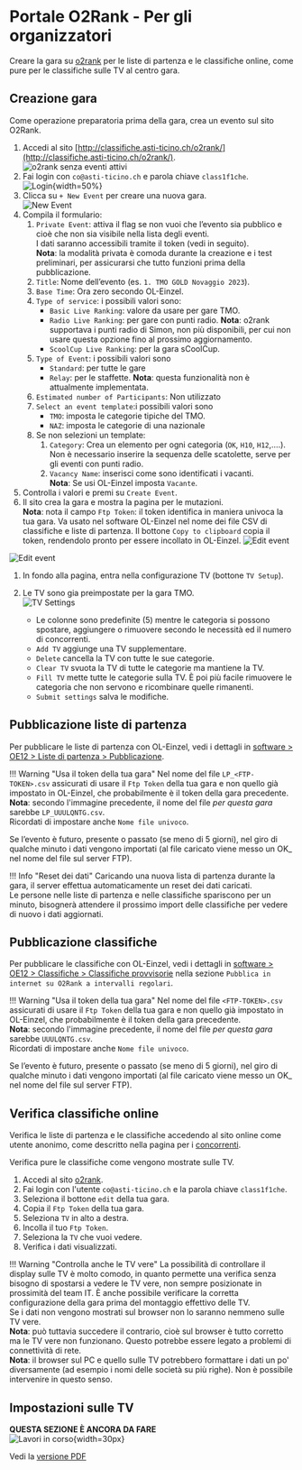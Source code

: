 # Portale O2Rank - Per gli organizzatori

Creare la gara su [o2rank](http://classifiche.asti-ticino.ch/o2rank/) per le liste di partenza e le classifiche online, come pure per le classifiche sulle TV al centro gara.

## Creazione gara
Come operazione preparatoria prima della gara, crea un evento sul sito O2Rank.

1. Accedi al sito [http://classifiche.asti-ticino.ch/o2rank/](http://classifiche.asti-ticino.ch/o2rank/).  
![o2rank senza eventi attivi](inc/main_no_event.png)
1. Fai login con `co@asti-ticino.ch` e parola chiave `class1f1che`.  
![Login](inc/login.png){width=50%}
1. Clicca su `+ New Event` per creare una nuova gara.  
![New Event](inc/main_new_event.png)
1. Compila il formulario:
    1. `Private Event`: attiva il flag se non vuoi che l’evento sia pubblico e cioè che non sia visibile nella lista degli eventi.   
    I dati saranno accessibili tramite il token (vedi in seguito).  
    **Nota**: la modalità privata è comoda durante la creazione e i test preliminari, per assicurarsi che tutto funzioni prima della pubblicazione.
    1. `Title`: Nome dell’evento (es. `1. TMO GOLD Novaggio 2023`).
    1. `Base Time`: Ora zero secondo OL-Einzel.
    1. `Type of service`: i possibili valori sono:
        - `Basic Live Ranking`: valore da usare per gare TMO.
        - `Radio Live Ranking`: per gare con punti radio. 
        **Nota**: o2rank supportava i punti radio di Simon, non più disponibili, per cui non usare questa opzione fino al prossimo aggiornamento.
        - `ScoolCup Live Ranking`: per la gara sCoolCup.
    1. `Type of Event`: i possibili valori sono
        - `Standard`: per tutte le gare
        - `Relay`: per le staffette. 
        **Nota**: questa funzionalità non è attualmente implementata.
    1. `Estimated number of Participants`: Non utilizzato
    1. `Select an event template`:i possibili valori sono
         - `TMO`: imposta le categorie tipiche del TMO.
         - `NAZ`: imposta le categorie di una nazionale
    1. Se non selezioni un template:
        1. `Category`: Crea un elemento per ogni categoria (`OK`, `H10`, `H12`,….).  
        Non è necessario inserire la sequenza delle scatolette, serve per gli eventi con punti radio.
        1. `Vacancy Name`: inserisci come sono identificati i vacanti.   
        **Nota**: Se usi OL-Einzel imposta `Vacante`.
1. Controlla i valori e premi su `Create Event`.
1. Il sito crea la gara e mostra la pagina per le mutazioni.  
**Nota**: nota il campo `Ftp Token`: il token identifica in maniera univoca la tua gara. Va usato nel software OL-Einzel nel nome dei file CSV di classifiche e liste di partenza. Il bottone `Copy to clipboard` copia il token, rendendolo pronto per essere incollato in OL-Einzel. 
![Edit event](inc/edit_event_top.png)  

![Edit event](inc/edit_event_bottom.png)  
  
1. In fondo alla pagina, entra nella configurazione TV (bottone `TV Setup`).
1. Le TV sono gia preimpostate per la gara TMO.  
![TV Settings](inc/tv_setup.png)  

    - Le colonne sono predefinite (5) mentre le categoria si possono spostare, aggiungere o rimuovere secondo le necessità ed il numero di concorrenti.
    - `Add TV` aggiunge una TV supplementare.
    - `Delete` cancella la TV con tutte le sue categorie.
    - `Clear TV` svuota la TV di tutte le categorie ma mantiene la TV.
    - `Fill TV` mette tutte le categorie sulla TV. È poi più facile rimuovere le categoria che non servono e ricombinare quelle rimanenti.
    - `Submit settings` salva le modifiche.


## Pubblicazione liste di partenza
Per pubblicare le liste di partenza con OL-Einzel, vedi i dettagli in [software > OE12 > Liste di partenza > Pubblicazione](../oe12/liste_partenza.md#pubblicazione).  

!!! Warning "Usa il token della tua gara"
    Nel nome del file `LP_<FTP-TOKEN>.csv` assicurati di usare il `Ftp Token` della tua gara e non quello già impostato in OL-Einzel, che probabilmente è il token della gara precedente.  
    **Nota**: secondo l'immagine precedente, il nome del file *per questa gara* sarebbe `LP_UUULQNTG.csv`.  
    Ricordati di impostare anche `Nome file univoco`.


Se l’evento è futuro, presente o passato (se meno di 5 giorni), nel giro di qualche minuto i dati vengono importati (al file caricato viene messo un OK_ nel nome del file sul server FTP).

!!! Info "Reset dei dati"
    Caricando una nuova lista di partenza durante la gara, il server effettua automaticamente un reset dei dati caricati.  
    Le persone nelle liste di partenza e nelle classifiche spariscono per un minuto, bisognerà attendere il prossimo import delle classifiche per vedere di nuovo i dati aggiornati.


## Pubblicazione classifiche
Per pubblicare le classifiche con OL-Einzel, vedi i dettagli in [software > OE12 > Classifiche > Classifiche provvisorie](../oe12/classifiche.md#classifiche-provvisorie) nella sezione `Pubblica in internet su O2Rank a intervalli regolari`.  

!!! Warning "Usa il token della tua gara"
    Nel nome del file `<FTP-TOKEN>.csv` assicurati di usare il `Ftp Token` della tua gara e non quello già impostato in OL-Einzel, che probabilmente è il token della gara precedente.  
    **Nota**: secondo l'immagine precedente, il nome del file *per questa gara* sarebbe `UUULQNTG.csv`.  
    Ricordati di impostare anche `Nome file univoco`.


Se l’evento è futuro, presente o passato (se meno di 5 giorni), nel giro di qualche minuto i dati vengono importati (al file caricato viene messo un OK_ nel nome del file sul server FTP).

## Verifica classifiche online
Verifica le liste di partenza e le classifiche accedendo al sito online come utente anonimo, come descritto nella pagina per i [concorrenti](visualizzazione.md).  

Verifica pure le classifiche come vengono mostrate sulle TV.  

1. Accedi al sito [o2rank](http://classifiche.asti-ticino.ch/o2rank).
1. Fai login con l'utente `co@asti-ticino.ch` e la parola chiave `class1f1che`.
1. Seleziona il bottone `edit` della tua gara.
1. Copia il `Ftp Token` della tua gara.
1. Seleziona `TV` in alto a destra.
1. Incolla il tuo `Ftp Token`.
1. Seleziona la `TV` che vuoi vedere.
1. Verifica i dati visualizzati.

!!! Warning "Controlla anche le TV vere"
    La possibilità di controllare il display sulle TV è molto comodo, in quanto permette una verifica senza bisogno di spostarsi a vedere le TV vere, non sempre posizionate in prossimità del team IT. È anche possibile verificare la corretta configurazione della gara prima del montaggio effettivo delle TV.  
    Se i dati non vengono mostrati sul browser non lo saranno nemmeno sulle TV vere.  
    **Nota**: può tuttavia succedere il contrario, cioè sul browser è tutto corretto ma le TV vere non funzionano. Questo potrebbe essere legato a problemi di connettività di rete.  
    **Nota**: il browser sul PC e quello sulle TV potrebbero formattare i dati un po' diversamente (ad esempio i nomi delle società su più righe). Non è possibile intervenire in questo senso.

## Impostazioni sulle TV

**QUESTA SEZIONE È ANCORA DA FARE**  
![Lavori in corso](../../img/lavori_in_corso.png){width=30px}

Vedi la [versione PDF](inc/Classifiche%20Online-Televisioni%20_%20impostazioniV2023.4.pdf)



    
